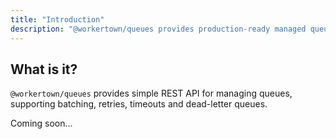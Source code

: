 ```yaml
---
title: "Introduction"
description: "@workertown/queues provides production-ready managed queues at the edge."
---
```


## What is it?

`@workertown/queues` provides simple REST API for managing queues, supporting
batching, retries, timeouts and dead-letter queues.

Coming soon...
